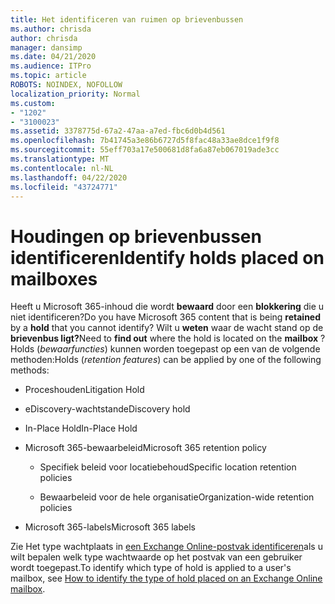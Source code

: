 ```yaml
---
title: Het identificeren van ruimen op brievenbussen
ms.author: chrisda
author: chrisda
manager: dansimp
ms.date: 04/21/2020
ms.audience: ITPro
ms.topic: article
ROBOTS: NOINDEX, NOFOLLOW
localization_priority: Normal
ms.custom:
- "1202"
- "3100023"
ms.assetid: 3378775d-67a2-47aa-a7ed-fbc6d0b4d561
ms.openlocfilehash: 7b41745a3e86b6727d5f8fac48a33ae8dce1f9f8
ms.sourcegitcommit: 55eff703a17e500681d8fa6a87eb067019ade3cc
ms.translationtype: MT
ms.contentlocale: nl-NL
ms.lasthandoff: 04/22/2020
ms.locfileid: "43724771"
---
```

# <a name="identify-holds-placed-on-mailboxes"></a><span data-ttu-id="81578-102">Houdingen op brievenbussen identificeren</span><span class="sxs-lookup"><span data-stu-id="81578-102">Identify holds placed on mailboxes</span></span>

<span data-ttu-id="81578-103">Heeft u Microsoft 365-inhoud die wordt **bewaard** door een **blokkering** die u niet identificeren?</span><span class="sxs-lookup"><span data-stu-id="81578-103">Do you have Microsoft 365 content that is being **retained** by a **hold** that you cannot identify?</span></span> <span data-ttu-id="81578-104">Wilt u **weten** waar de wacht stand op de **brievenbus ligt?**</span><span class="sxs-lookup"><span data-stu-id="81578-104">Need to **find out** where the hold is located on the **mailbox** ?</span></span> <span data-ttu-id="81578-105">Holds (*bewaarfuncties*) kunnen worden toegepast op een van de volgende methoden:</span><span class="sxs-lookup"><span data-stu-id="81578-105">Holds (*retention features*) can be applied by one of the following methods:</span></span>
  
- <span data-ttu-id="81578-106">Proceshouden</span><span class="sxs-lookup"><span data-stu-id="81578-106">Litigation Hold</span></span>

- <span data-ttu-id="81578-107">eDiscovery-wachtstand</span><span class="sxs-lookup"><span data-stu-id="81578-107">eDiscovery hold</span></span>

- <span data-ttu-id="81578-108">In-Place Hold</span><span class="sxs-lookup"><span data-stu-id="81578-108">In-Place Hold</span></span>

- <span data-ttu-id="81578-109">Microsoft 365-bewaarbeleid</span><span class="sxs-lookup"><span data-stu-id="81578-109">Microsoft 365 retention policy</span></span> 

  - <span data-ttu-id="81578-110">Specifiek beleid voor locatiebehoud</span><span class="sxs-lookup"><span data-stu-id="81578-110">Specific location retention policies</span></span>

  - <span data-ttu-id="81578-111">Bewaarbeleid voor de hele organisatie</span><span class="sxs-lookup"><span data-stu-id="81578-111">Organization-wide retention policies</span></span>

- <span data-ttu-id="81578-112">Microsoft 365-labels</span><span class="sxs-lookup"><span data-stu-id="81578-112">Microsoft 365 labels</span></span>

<span data-ttu-id="81578-113">Zie Het type wachtplaats in [een Exchange Online-postvak identificeren](https://docs.microsoft.com/office365/securitycompliance/identify-a-hold-on-an-exchange-online-mailbox)als u wilt bepalen welk type wachtwaarde op het postvak van een gebruiker wordt toegepast.</span><span class="sxs-lookup"><span data-stu-id="81578-113">To identify which type of hold is applied to a user's mailbox, see [How to identify the type of hold placed on an Exchange Online mailbox](https://docs.microsoft.com/office365/securitycompliance/identify-a-hold-on-an-exchange-online-mailbox).</span></span>
